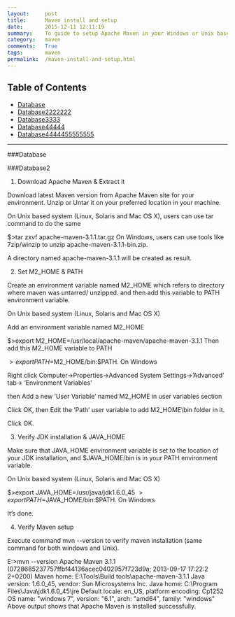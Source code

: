 ```yaml
---
layout:     post
title:      Maven install and setup
date:       2015-12-11 12:11:19
summary:    To guide to setup Apache Maven in your Windows or Unix based environment(Linux, Solaris and Mac OS X)
category:   maven
comments:   True
tags:       maven
permalink:  /maven-install-and-setup.html
---
```




## Table of Contents
  * [Database](#1)
  * [Database2222222](#2)
  * [Database3333](#3)
  * [Database44444](#4)
  * [Database4444455555555](#5)

___



###Database<a id="1"></a>


###Database2<a id="2"></a>




1. Download Apache Maven & Extract it

Download latest Maven version from Apache Maven site for your environment. Unzip or Untar it on your preferred location in your machine.

On Unix based system (Linux, Solaris and Mac OS X), users can use tar command to do the same

$>tar zxvf apache-maven-3.1.1.tar.gz 
On Windows, users can use tools like 7zip/winzip to unzip apache-maven-3.1.1-bin.zip.

A directory named apache-maven-3.1.1 will be created as result.

2. Set M2_HOME & PATH

Create an environment variable named M2_HOME which refers to directory where maven was untarred/ unzipped. and then add this variable to PATH environment variable.

On Unix based system (Linux, Solaris and Mac OS X)

Add an environment variable named M2_HOME

$>export M2_HOME=/usr/local/apache-maven/apache-maven-3.1.1
Then add this M2_HOME variable to PATH

$>export PATH=$M2_HOME/bin:$PATH.
On Windows

Right click Computer->Properties->Advanced System Settings->’Advanced’ tab-> ‘Environment Variables’

then Add a new ‘User Variable’ named M2_HOME in user variables section


Click OK, then Edit the ‘Path’ user variable to add M2_HOME\bin folder in it.


Click OK.

3. Verify JDK installation & JAVA_HOME

Make sure that JAVA_HOME environment variable is set to the location of your JDK installation, and $JAVA_HOME/bin is in your PATH environment variable.

On Unix based system (Linux, Solaris and Mac OS X)

$>export JAVA_HOME=/usr/java/jdk1.6.0_45
$>export PATH=$JAVA_HOME/bin:$PATH.
On Windows





It’s done.

4. Verify Maven setup

Execute command mvn --version to verify maven installation (same command for both windows and Unix).

E:\>mvn --version
Apache Maven 3.1.1 (0728685237757ffbf44136acec0402957f723d9a; 2013-09-17 17:22:2
2+0200)
Maven home: E:\Tools\Build tools\apache-maven-3.1.1
Java version: 1.6.0_45, vendor: Sun Microsystems Inc.
Java home: C:\Program Files\Java\jdk1.6.0_45\jre
Default locale: en_US, platform encoding: Cp1252
OS name: "windows 7", version: "6.1", arch: "amd64", family: "windows"
Above output shows that Apache Maven is installed successfully.